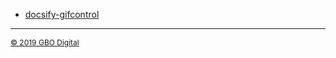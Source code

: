 - [docsify-gifcontrol](/)

---
<span style="font-size: 12px; color: #515a6e"><a href="https://gbodigital.com" target="_blank">&copy; 2019 GBO Digital</a></span>
